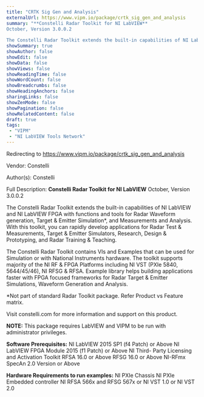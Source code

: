 ```yaml
---
title: "CRTK Sig Gen and Analysis"
externalUrl: https://www.vipm.io/package/crtk_sig_gen_and_analysis
summary: "**Constelli Radar Toolkit for NI LabVIEW**
October, Version 3.0.0.2
 
The Constelli Radar Toolkit extends the built-in capabilities of NI LabVIEW and NI LabVIEW FPGA with functions and tools for Radar Waveform generation, Target & Emitter Simulation*, and Measurements and Analysis."
showSummary: true
showAuthor: false
showEdit: false
showData: false
showViews: false
showReadingTime: false
showWordCount: false
showBreadcrumbs: false
showHeadingAnchors: false
sharingLinks: false
showZenMode: false
showPagination: false
showRelatedContent: false
draft: true
tags:
 - "VIPM"
 - "NI LabVIEW Tools Network"
---
```


Redirecting to https://www.vipm.io/package/crtk_sig_gen_and_analysis

Vendor: Constelli

Author(s): Constelli
 
Full Description:
**Constelli Radar Toolkit for NI LabVIEW**
October, Version 3.0.0.2
 
The Constelli Radar Toolkit extends the built-in capabilities of NI LabVIEW and NI LabVIEW FPGA with functions and tools for Radar Waveform generation, Target & Emitter Simulation*, and Measurements and Analysis. With this toolkit, you can rapidly develop applications for Radar Test & Measurements, Target & Emitter Simulators, Research, Design & Prototyping, and Radar Training & Teaching.

The Constelli Radar Toolkit contains VIs and Examples that can be used for Simulation or with National Instruments hardware. The toolkit supports majority of the NI RF & FPGA Platforms including NI VST (PXIe 5840, 5644/45/46), NI RFSG & RFSA. Example library helps building applications faster with FPGA focused frameworks for Radar Target & Emitter Simulations, Waveform Generation and Analysis.

*Not part of standard Radar Toolkit package. Refer Product vs Feature matrix.

Visit constelli.com for more information and support on this product.

**NOTE:** This package requires LabVIEW and VIPM to be run with administrator privileges. 

**Software Prerequisites:**
NI LabVIEW 2015 SP1 (f4 Patch) or Above
NI LabVIEW FPGA Module 2015 (f1 Patch) or Above
NI Third- Party Licensing and Activation Toolkit
RFSA 16.0 or Above
RFSG 16.0 or Above
NI-RFmx SpecAn 2.0 Version or Above

**Hardware Requirements to run examples:**
NI PXIe Chassis
NI PXIe Embedded controller
NI RFSA 566x and RFSG 567x or NI VST 1.0 or NI VST 2.0